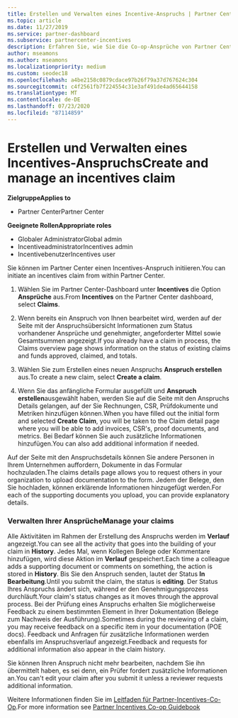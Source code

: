 ```yaml
---
title: Erstellen und Verwalten eines Incentive-Anspruchs | Partner Center
ms.topic: article
ms.date: 11/27/2019
ms.service: partner-dashboard
ms.subservice: partnercenter-incentives
description: Erfahren Sie, wie Sie die Co-op-Ansprüche von Partner Center initiieren. Alle Aktivitäten im Rahmen der Erstellung des Anspruchs werden im Verlauf angezeigt.
author: mseamons
ms.author: mseamons
ms.localizationpriority: medium
ms.custom: seodec18
ms.openlocfilehash: a4be2158c0879cdace97b26f79a37d767624c304
ms.sourcegitcommit: c4f2561fb7f224554c31e3af491de4ad65644158
ms.translationtype: MT
ms.contentlocale: de-DE
ms.lasthandoff: 07/23/2020
ms.locfileid: "87114859"
---
```

# <a name="create-and-manage-an-incentives-claim"></a><span data-ttu-id="1223b-104">Erstellen und Verwalten eines Incentives-Anspruchs</span><span class="sxs-lookup"><span data-stu-id="1223b-104">Create and manage an incentives claim</span></span>

<span data-ttu-id="1223b-105">**Zielgruppe**</span><span class="sxs-lookup"><span data-stu-id="1223b-105">**Applies to**</span></span>
- <span data-ttu-id="1223b-106">Partner Center</span><span class="sxs-lookup"><span data-stu-id="1223b-106">Partner Center</span></span>

<span data-ttu-id="1223b-107">**Geeignete Rollen**</span><span class="sxs-lookup"><span data-stu-id="1223b-107">**Appropriate roles**</span></span>

- <span data-ttu-id="1223b-108">Globaler Administrator</span><span class="sxs-lookup"><span data-stu-id="1223b-108">Global admin</span></span>
- <span data-ttu-id="1223b-109">Incentiveadministrator</span><span class="sxs-lookup"><span data-stu-id="1223b-109">Incentives admin</span></span>
- <span data-ttu-id="1223b-110">Incentivebenutzer</span><span class="sxs-lookup"><span data-stu-id="1223b-110">Incentives user</span></span>

<span data-ttu-id="1223b-111">Sie können im Partner Center einen Incentives-Anspruch initiieren.</span><span class="sxs-lookup"><span data-stu-id="1223b-111">You can initiate an incentives claim from within Partner Center.</span></span> 

1. <span data-ttu-id="1223b-112">Wählen Sie im Partner Center-Dashboard unter **Incentives** die Option **Ansprüche** aus.</span><span class="sxs-lookup"><span data-stu-id="1223b-112">From **Incentives** on the Partner Center dashboard, select **Claims**.</span></span>

2.  <span data-ttu-id="1223b-113">Wenn bereits ein Anspruch von Ihnen bearbeitet wird, werden auf der Seite mit der Anspruchsübersicht Informationen zum Status vorhandener Ansprüche und genehmigter, angeforderter Mittel sowie Gesamtsummen angezeigt.</span><span class="sxs-lookup"><span data-stu-id="1223b-113">If you already have a claim in process, the Claims overview page shows information on the status of existing claims and funds approved, claimed, and totals.</span></span>

3.  <span data-ttu-id="1223b-114">Wählen Sie zum Erstellen eines neuen Anspruchs **Anspruch erstellen** aus.</span><span class="sxs-lookup"><span data-stu-id="1223b-114">To create a new claim, select **Create a claim**.</span></span>

4.  <span data-ttu-id="1223b-115">Wenn Sie das anfängliche Formular ausgefüllt und **Anspruch erstellen**ausgewählt haben, werden Sie auf die Seite mit den Anspruchs Details gelangen, auf der Sie Rechnungen, CSR, Prüfdokumente und Metriken hinzufügen können.</span><span class="sxs-lookup"><span data-stu-id="1223b-115">When you have filled out the initial form and selected **Create Claim**, you will be taken to the Claim detail page where you will be able to add invoices, CSR's, proof documents, and metrics.</span></span> <span data-ttu-id="1223b-116">Bei Bedarf können Sie auch zusätzliche Informationen hinzufügen.</span><span class="sxs-lookup"><span data-stu-id="1223b-116">You can also add additional information if needed.</span></span>

<span data-ttu-id="1223b-117">Auf der Seite mit den Anspruchsdetails können Sie andere Personen in Ihrem Unternehmen auffordern, Dokumente in das Formular hochzuladen.</span><span class="sxs-lookup"><span data-stu-id="1223b-117">The claims details page allows you to request others in your organization to upload documentation to the form.</span></span> <span data-ttu-id="1223b-118">Jedem der Belege, den Sie hochladen, können erklärende Informationen hinzugefügt werden.</span><span class="sxs-lookup"><span data-stu-id="1223b-118">For each of the supporting documents you upload, you can provide explanatory details.</span></span> 

### <a name="manage-your-claims"></a><span data-ttu-id="1223b-119">Verwalten Ihrer Ansprüche</span><span class="sxs-lookup"><span data-stu-id="1223b-119">Manage your claims</span></span>

<span data-ttu-id="1223b-120">Alle Aktivitäten im Rahmen der Erstellung des Anspruchs werden im **Verlauf** angezeigt.</span><span class="sxs-lookup"><span data-stu-id="1223b-120">You can see all the activity that goes into the building of your claim in **History**.</span></span> <span data-ttu-id="1223b-121">Jedes Mal, wenn Kollegen Belege oder Kommentare hinzufügen, wird diese Aktion im **Verlauf** gespeichert.</span><span class="sxs-lookup"><span data-stu-id="1223b-121">Each time a colleague adds a supporting document or comments on something, the action is stored in **History**.</span></span> <span data-ttu-id="1223b-122">Bis Sie den Anspruch senden, lautet der Status **In Bearbeitung**.</span><span class="sxs-lookup"><span data-stu-id="1223b-122">Until you submit the claim, the status is **editing**.</span></span> <span data-ttu-id="1223b-123">Der Status Ihres Anspruchs ändert sich, während er den Genehmigungsprozess durchläuft.</span><span class="sxs-lookup"><span data-stu-id="1223b-123">Your claim's status changes as it moves through the approval process.</span></span> <span data-ttu-id="1223b-124">Bei der Prüfung eines Anspruchs erhalten Sie möglicherweise Feedback zu einem bestimmten Element in Ihrer Dokumentation (Belege zum Nachweis der Ausführung).</span><span class="sxs-lookup"><span data-stu-id="1223b-124">Sometimes during the reviewing of a claim, you may receive feedback on a specific item in your documentation (POE docs).</span></span> <span data-ttu-id="1223b-125">Feedback und Anfragen für zusätzliche Informationen werden ebenfalls im Anspruchsverlauf angezeigt.</span><span class="sxs-lookup"><span data-stu-id="1223b-125">Feedback and requests for additional information also appear in the claim history.</span></span> 

<span data-ttu-id="1223b-126">Sie können Ihren Anspruch nicht mehr bearbeiten, nachdem Sie ihn übermittelt haben, es sei denn, ein Prüfer fordert zusätzliche Informationen an.</span><span class="sxs-lookup"><span data-stu-id="1223b-126">You can't edit your claim after you submit it unless a reviewer requests additional information.</span></span>

<span data-ttu-id="1223b-127">Weitere Informationen finden Sie im [Leitfaden für Partner-Incentives-Co-Op](https://assets.microsoft.com/coop-guidebook.pdf).</span><span class="sxs-lookup"><span data-stu-id="1223b-127">For more information see [Partner Incentives Co-op Guidebook](https://assets.microsoft.com/coop-guidebook.pdf)</span></span>
